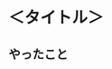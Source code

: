 # ＜タイトル＞

[//]: # (## チケットへのリンク)

[//]: # (https://example.com)
[//]: # (close #<issue番号>)

## やったこと

[//]: # (このプルリクで何をしたのか？)

[//]: # (## やらないこと)
[//]: # (このプルリクでやらないことは何か？（あれば。無いなら「無し」でOK）（やらない場合は、いつやるのかを明記する。）)

[//]: # (## できるようになること（ユーザ視点）)
[//]: # (何ができるようになるのか？（あれば。無いなら「無し」でOK）)

[//]: # (## できなくなること（ユーザ視点）)
[//]: # (何ができなくなるのか？（あれば。無いなら「無し」でOK）)

[//]: # (## 動作確認)
[//]: # (どのような動作確認を行ったのか？　結果はどうか？)

[//]: # (## その他)
[//]: # (レビュワーへの参考情報（実装上の懸念点や注意点などあれば記載）)
